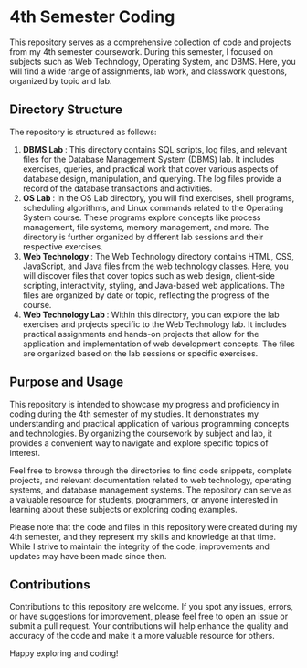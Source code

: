 # 4th Semester Coding

This repository serves as a comprehensive collection of code and projects from my 4th semester coursework. During this semester, I focused on subjects such as Web Technology, Operating System, and DBMS. Here, you will find a wide range of assignments, lab work, and classwork questions, organized by topic and lab.

## Directory Structure

The repository is structured as follows:

1. <b> DBMS Lab </b>: This directory contains SQL scripts, log files, and relevant files for the Database Management System (DBMS) lab. It includes exercises, queries, and practical work that cover various aspects of database design, manipulation, and querying. The log files provide a record of the database transactions and activities.
1. <b> OS Lab </b>: In the OS Lab directory, you will find exercises, shell programs, scheduling algorithms, and Linux commands related to the Operating System course. These programs explore concepts like process management, file systems, memory management, and more. The directory is further organized by different lab sessions and their respective exercises.
1. <b> Web Technology </b>: The Web Technology directory contains HTML, CSS, JavaScript, and Java files from the web technology classes. Here, you will discover files that cover topics such as web design, client-side scripting, interactivity, styling, and Java-based web applications. The files are organized by date or topic, reflecting the progress of the course.
1. <b> Web Technology Lab </b> : Within this directory, you can explore the lab exercises and projects specific to the Web Technology lab. It includes practical assignments and hands-on projects that allow for the application and implementation of web development concepts. The files are organized based on the lab sessions or specific exercises.

## Purpose and Usage

This repository is intended to showcase my progress and proficiency in coding during the 4th semester of my studies. It demonstrates my understanding and practical application of various programming concepts and technologies. By organizing the coursework by subject and lab, it provides a convenient way to navigate and explore specific topics of interest.

Feel free to browse through the directories to find code snippets, complete projects, and relevant documentation related to web technology, operating systems, and database management systems. The repository can serve as a valuable resource for students, programmers, or anyone interested in learning about these subjects or exploring coding examples.

Please note that the code and files in this repository were created during my 4th semester, and they represent my skills and knowledge at that time. While I strive to maintain the integrity of the code, improvements and updates may have been made since then.

## Contributions

Contributions to this repository are welcome. If you spot any issues, errors, or have suggestions for improvement, please feel free to open an issue or submit a pull request. Your contributions will help enhance the quality and accuracy of the code and make it a more valuable resource for others.

Happy exploring and coding!
